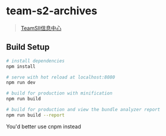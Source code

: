# team-s2-archives

> [TeamSII信息中心](https://weeeek.github.io/TeamSII/dist/index.html)

## Build Setup

``` bash
# install dependencies
npm install

# serve with hot reload at localhost:8080
npm run dev

# build for production with minification
npm run build

# build for production and view the bundle analyzer report
npm run build --report
```

You'd better use cnpm instead
